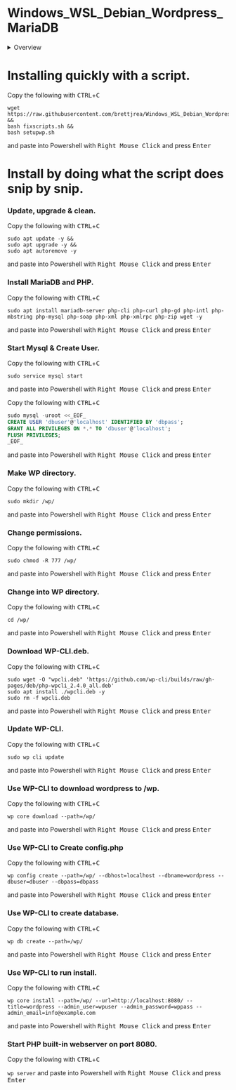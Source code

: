 # Windows_WSL_Debian_Wordpress_MariaDB

<details>
<summary>Overview</summary>
A setup script with breakdown to install Wordpress CMS with MariaDB on Debian 10 'Buster' and Ubuntu 18.04 'Bionic'. 
I wrote and tested it to be a minimal **"just what you need"** development environment for WSL.
</details>

# Installing quickly with a script.

Copy the following with <kbd>CTRL</kbd>+<kbd>C</kbd>

```
wget https://raw.githubusercontent.com/brettjrea/Windows_WSL_Debian_Wordpress_MariaDB/master/setupwp.sh &&
bash fixscripts.sh &&
bash setupwp.sh
```

and paste into Powershell with <kbd>Right Mouse Click</kbd> and press <kbd>Enter</kbd>

# Install by doing what the script does snip by snip.

### Update, upgrade & clean.

Copy the following with <kbd>CTRL</kbd>+<kbd>C</kbd>

```
sudo apt update -y &&
sudo apt upgrade -y &&
sudo apt autoremove -y
```

and paste into Powershell with <kbd>Right Mouse Click</kbd> and press <kbd>Enter</kbd>


### Install MariaDB and PHP.

Copy the following with <kbd>CTRL</kbd>+<kbd>C</kbd>

```
sudo apt install mariadb-server php-cli php-curl php-gd php-intl php-mbstring php-mysql php-soap php-xml php-xmlrpc php-zip wget -y
```

and paste into Powershell with <kbd>Right Mouse Click</kbd> and press <kbd>Enter</kbd>

### Start Mysql & Create User.

Copy the following with <kbd>CTRL</kbd>+<kbd>C</kbd>

`sudo service mysql start`

and paste into Powershell with <kbd>Right Mouse Click</kbd> and press <kbd>Enter</kbd>

Copy the following with <kbd>CTRL</kbd>+<kbd>C</kbd>

```sql
sudo mysql -uroot <<_EOF_ 
CREATE USER 'dbuser'@'localhost' IDENTIFIED BY 'dbpass';
GRANT ALL PRIVILEGES ON *.* TO 'dbuser'@'localhost';
FLUSH PRIVILEGES;
_EOF_
```

and paste into Powershell with <kbd>Right Mouse Click</kbd> and press <kbd>Enter</kbd>

### Make WP directory.

Copy the following with <kbd>CTRL</kbd>+<kbd>C</kbd>

`sudo mkdir /wp/`

and paste into Powershell with <kbd>Right Mouse Click</kbd> and press <kbd>Enter</kbd>

### Change permissions.

Copy the following with <kbd>CTRL</kbd>+<kbd>C</kbd>

`sudo chmod -R 777 /wp/`

and paste into Powershell with <kbd>Right Mouse Click</kbd> and press <kbd>Enter</kbd>

### Change into WP directory.

Copy the following with <kbd>CTRL</kbd>+<kbd>C</kbd>

`cd /wp/`

and paste into Powershell with <kbd>Right Mouse Click</kbd> and press <kbd>Enter</kbd>

### Download WP-CLI.deb.

Copy the following with <kbd>CTRL</kbd>+<kbd>C</kbd>

```
sudo wget -O "wpcli.deb" 'https://github.com/wp-cli/builds/raw/gh-pages/deb/php-wpcli_2.4.0_all.deb'
sudo apt install ./wpcli.deb -y
sudo rm -f wpcli.deb
```

and paste into Powershell with <kbd>Right Mouse Click</kbd> and press <kbd>Enter</kbd>

### Update WP-CLI.

Copy the following with <kbd>CTRL</kbd>+<kbd>C</kbd>

`sudo wp cli update`

and paste into Powershell with <kbd>Right Mouse Click</kbd> and press <kbd>Enter</kbd>

### Use WP-CLI to download wordpress to /wp.

Copy the following with <kbd>CTRL</kbd>+<kbd>C</kbd>

`wp core download --path=/wp/`

and paste into Powershell with <kbd>Right Mouse Click</kbd> and press <kbd>Enter</kbd>

### Use WP-CLI to Create config.php

Copy the following with <kbd>CTRL</kbd>+<kbd>C</kbd>

```
wp config create --path=/wp/ --dbhost=localhost --dbname=wordpress --dbuser=dbuser --dbpass=dbpass
```

and paste into Powershell with <kbd>Right Mouse Click</kbd> and press <kbd>Enter</kbd>

### Use WP-CLI to create database.

Copy the following with <kbd>CTRL</kbd>+<kbd>C</kbd>

`wp db create --path=/wp/`

and paste into Powershell with <kbd>Right Mouse Click</kbd> and press <kbd>Enter</kbd>

### Use WP-CLI to run install.

Copy the following with <kbd>CTRL</kbd>+<kbd>C</kbd>

```
wp core install --path=/wp/ --url=http://localhost:8080/ --title=wordpress --admin_user=wpuser --admin_password=wppass --admin_email=info@example.com
```

and paste into Powershell with <kbd>Right Mouse Click</kbd> and press <kbd>Enter</kbd>

### Start PHP built-in webserver on port 8080.

Copy the following with <kbd>CTRL</kbd>+<kbd>C</kbd>

`wp server`
and paste into Powershell with <kbd>Right Mouse Click</kbd> and press <kbd>Enter</kbd>

